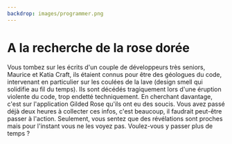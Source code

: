 ```yaml
---
backdrop: images/programmer.png
---
```


# A la recherche de la rose dorée

Vous tombez sur les écrits d'un couple de développeurs très seniors, Maurice et Katia Craft, ils étaient connus pour être des géologues du code, intervenant en particulier sur les coulées de la lave (design smell qui solidifie au fil du temps). Ils sont décédés tragiquement lors d'une éruption violente du code, trop endetté techniquement.
En cherchant davantage, c'est sur l'application Gilded Rose qu'ils ont eu des soucis.
Vous avez passé déjà deux heures à collecter ces infos, c'est beaucoup, il faudrait peut-être passer à l'action. Seulement, vous sentez que des révélations sont proches mais pour l'instant vous ne les voyez pas. Voulez-vous y passer plus de temps ?

<Page url="/rose-doree/100" instructions="" action="Passer à l'action" condition="none" />
<Page url="/rose-doree/107" instructions="" action="Passer plus de temps" condition="none" />

